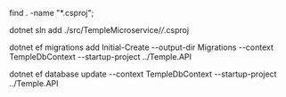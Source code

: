 find . -name "*.csproj";

dotnet sln add ./src/TempleMicroservice/*/*.csproj

dotnet ef migrations add Initial-Create --output-dir Migrations --context TempleDbContext --startup-project ../Temple.API 

dotnet ef database update --context TempleDbContext --startup-project ../Temple.API